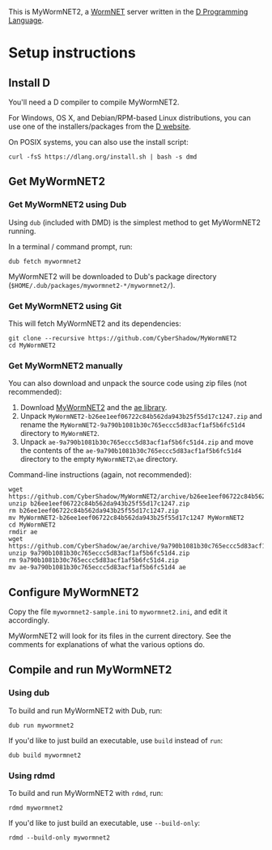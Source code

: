 This is MyWormNET2, a [WormNET](http://worms2d.info/WormNET) server written in the [D Programming Language](http://dlang.org/).

# Setup instructions

## Install D

You'll need a D compiler to compile MyWormNET2.

For Windows, OS X, and Debian/RPM-based Linux distributions, you can use one of the installers/packages from the [D website](http://dlang.org/download.html).

On POSIX systems, you can also use the install script:

    curl -fsS https://dlang.org/install.sh | bash -s dmd

## Get MyWormNET2

### Get MyWormNET2 using Dub

Using `dub` (included with DMD) is the simplest method to get MyWormNET2 running.

In a terminal / command prompt, run:

    dub fetch mywormnet2

MyWormNET2 will be downloaded to Dub's package directory (`$HOME/.dub/packages/mywormnet2-*/mywormnet2/`).

### Get MyWormNET2 using Git

This will fetch MyWormNET2 and its dependencies:

    git clone --recursive https://github.com/CyberShadow/MyWormNET2
    cd MyWormNET2

### Get MyWormNET2 manually

You can also download and unpack the source code using zip files (not recommended):

   1. Download [MyWormNET2](https://github.com/CyberShadow/MyWormNET2/archive/b26ee1eef06722c84b562da943b25f55d17c1247.zip)
      and the [ae library](https://github.com/CyberShadow/ae/archive/9a790b1081b30c765eccc5d83acf1af5b6fc51d4.zip).
   2. Unpack `MyWormNET2-b26ee1eef06722c84b562da943b25f55d17c1247.zip` and rename the
      `MyWormNET2-9a790b1081b30c765eccc5d83acf1af5b6fc51d4` directory to `MyWormNET2`.
   3. Unpack `ae-9a790b1081b30c765eccc5d83acf1af5b6fc51d4.zip` and move the contents of the
      `ae-9a790b1081b30c765eccc5d83acf1af5b6fc51d4` directory to the empty `MyWormNET2\ae` directory.

Command-line instructions (again, not recommended):

    wget https://github.com/CyberShadow/MyWormNET2/archive/b26ee1eef06722c84b562da943b25f55d17c1247.zip
    unzip b26ee1eef06722c84b562da943b25f55d17c1247.zip
    rm b26ee1eef06722c84b562da943b25f55d17c1247.zip
    mv MyWormNET2-b26ee1eef06722c84b562da943b25f55d17c1247 MyWormNET2
    cd MyWormNET2
    rmdir ae
    wget https://github.com/CyberShadow/ae/archive/9a790b1081b30c765eccc5d83acf1af5b6fc51d4.zip
    unzip 9a790b1081b30c765eccc5d83acf1af5b6fc51d4.zip
    rm 9a790b1081b30c765eccc5d83acf1af5b6fc51d4.zip
    mv ae-9a790b1081b30c765eccc5d83acf1af5b6fc51d4 ae

## Configure MyWormNET2

Copy the file `mywormnet2-sample.ini` to `mywormnet2.ini`, and edit it accordingly.

MyWormNET2 will look for its files in the current directory. See the comments for explanations of what the various options do.

## Compile and run MyWormNET2

### Using dub

To build and run MyWormNET2 with Dub, run:

    dub run mywormnet2

If you'd like to just build an executable, use `build` instead of `run`:

    dub build mywormnet2

### Using rdmd

To build and run MyWormNET2 with `rdmd`, run:

    rdmd mywormnet2

If you'd like to just build an executable, use `--build-only`:

    rdmd --build-only mywormnet2

